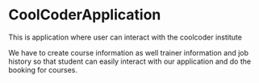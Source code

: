 # CoolCoderApplication
This is application where user can interact with the coolcoder institute

We have to create course information as well trainer information and job history
so that student can easily interact with our application and do the booking for
courses.
